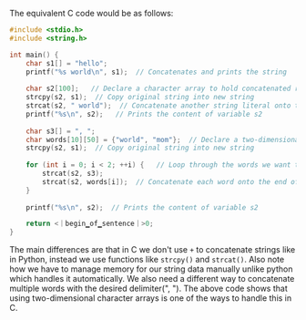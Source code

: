 The equivalent C code would be as follows:

```C
#include <stdio.h>
#include <string.h>

int main() {
    char s1[] = "hello";
    printf("%s world\n", s1);  // Concatenates and prints the string
    
    char s2[100];   // Declare a character array to hold concatenated result
    strcpy(s2, s1);  // Copy original string into new string
    strcat(s2, " world");  // Concatenate another string literal onto the end of it
    printf("%s\n", s2);   // Prints the content of variable s2
    
    char s3[] = ", ";
    char words[10][50] = {"world", "mom"};  // Declare a two-dimensional array to hold the words we want to join. Here, each word can take up to 49 characters and there are 10 total.
    strcpy(s2, s1);  // Copy original string into new string
    
    for (int i = 0; i < 2; ++i) {   // Loop through the words we want to join
        strcat(s2, s3);  
        strcat(s2, words[i]);  // Concatenate each word onto the end of our string.
    }
    
    printf("%s\n", s2);  // Prints the content of variable s2

    return <｜begin▁of▁sentence｜>0;
}
```
The main differences are that in C we don't use `+` to concatenate strings like in Python, instead we use functions like `strcpy()` and `strcat()`. Also note how we have to manage memory for our string data manually unlike python which handles it automatically. We also need a different way to concatenate multiple words with the desired delimiter(", "). The above code shows that using two-dimensional character arrays is one of the ways to handle this in C.

